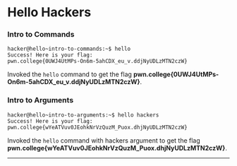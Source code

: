 # Hello Hackers

### Intro to Commands
```
hacker@hello~intro-to-commands:~$ hello
Success! Here is your flag:
pwn.college{0UWJ4UtMPs-On6m-5ahCDX_eu_v.ddjNyUDLzMTN2czW}
```
Invoked the ```hello``` command to get the flag **pwn.college{0UWJ4UtMPs-On6m-5ahCDX_eu_v.ddjNyUDLzMTN2czW}**.

### Intro to Arguments
```
hacker@hello~intro-to-arguments:~$ hello hackers
Success! Here is your flag:
pwn.college{wYeATVuv0JEohkNrVzQuzM_Puox.dhjNyUDLzMTN2czW}
```
Invoked the ```hello``` command with hackers argument to get the flag **pwn.college{wYeATVuv0JEohkNrVzQuzM_Puox.dhjNyUDLzMTN2czW}**.
___